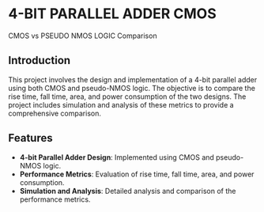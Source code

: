 # 4-BIT PARALLEL ADDER CMOS
CMOS vs PSEUDO NMOS LOGIC Comparison

## Introduction
This project involves the design and implementation of a 4-bit parallel adder using both CMOS and pseudo-NMOS logic. The objective is to compare the rise time, fall time, area, and power consumption of the two designs. The project includes simulation and analysis of these metrics to provide a comprehensive comparison.

## Features

- **4-bit Parallel Adder Design**: Implemented using CMOS and pseudo-NMOS logic.
- **Performance Metrics**: Evaluation of rise time, fall time, area, and power consumption.
- **Simulation and Analysis**: Detailed analysis and comparison of the performance metrics.
